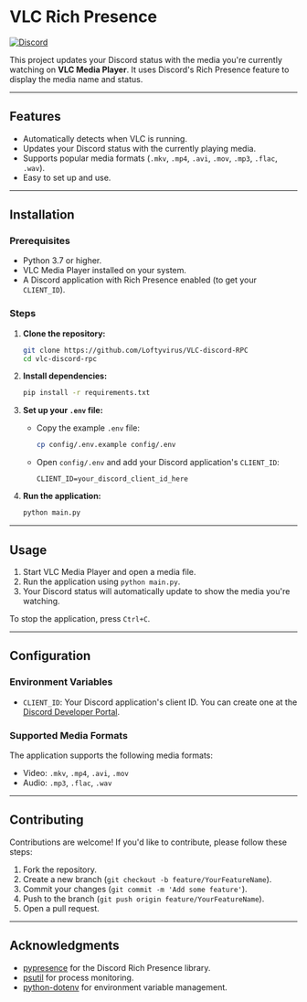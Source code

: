# VLC Rich Presence

[![Discord](https://img.shields.io/badge/Discord-Rich%20Presence-blue)](https://discord.com/developers/docs/rich-presence)

This project updates your Discord status with the media you're currently watching on **VLC Media Player**. It uses Discord's Rich Presence feature to display the media name and status.

---

## Features

- Automatically detects when VLC is running.
- Updates your Discord status with the currently playing media.
- Supports popular media formats (`.mkv`, `.mp4`, `.avi`, `.mov`, `.mp3`, `.flac`, `.wav`).
- Easy to set up and use.

---

## Installation

### Prerequisites

- Python 3.7 or higher.
- VLC Media Player installed on your system.
- A Discord application with Rich Presence enabled (to get your `CLIENT_ID`).

### Steps

1. **Clone the repository:**
   ```bash
   git clone https://github.com/Loftyvirus/VLC-discord-RPC
   cd vlc-discord-rpc
   ```

2. **Install dependencies:**
   ```bash
   pip install -r requirements.txt
   ```

3. **Set up your `.env` file:**
   - Copy the example `.env` file:
     ```bash
     cp config/.env.example config/.env
     ```
   - Open `config/.env` and add your Discord application's `CLIENT_ID`:
     ```
     CLIENT_ID=your_discord_client_id_here
     ```

4. **Run the application:**
   ```bash
   python main.py
   ```

---

## Usage

1. Start VLC Media Player and open a media file.
2. Run the application using `python main.py`.
3. Your Discord status will automatically update to show the media you're watching.

To stop the application, press `Ctrl+C`.

---

## Configuration

### Environment Variables

- `CLIENT_ID`: Your Discord application's client ID. You can create one at the [Discord Developer Portal](https://discord.com/developers/applications).

### Supported Media Formats

The application supports the following media formats:
- Video: `.mkv`, `.mp4`, `.avi`, `.mov`
- Audio: `.mp3`, `.flac`, `.wav`

---

## Contributing

Contributions are welcome! If you'd like to contribute, please follow these steps:

1. Fork the repository.
2. Create a new branch (`git checkout -b feature/YourFeatureName`).
3. Commit your changes (`git commit -m 'Add some feature'`).
4. Push to the branch (`git push origin feature/YourFeatureName`).
5. Open a pull request.


---

## Acknowledgments

- [pypresence](https://github.com/qwertyquerty/pypresence) for the Discord Rich Presence library.
- [psutil](https://github.com/giampaolo/psutil) for process monitoring.
- [python-dotenv](https://github.com/theskumar/python-dotenv) for environment variable management.

